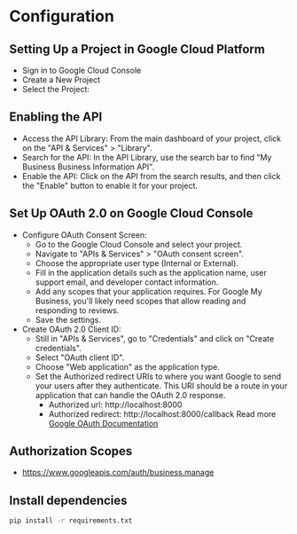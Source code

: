 # Configuration
## Setting Up a Project in Google Cloud Platform
- Sign in to Google Cloud Console
- Create a New Project
- Select the Project:

## Enabling the API
- Access the API Library: From the main dashboard of your project, click on the "API & Services" > "Library".
- Search for the API: In the API Library, use the search bar to find "My Business Business Information API".
- Enable the API: Click on the API from the search results, and then click the "Enable" button to enable it for your project.

## Set Up OAuth 2.0 on Google Cloud Console
- Configure OAuth Consent Screen:
  - Go to the Google Cloud Console and select your project.
  - Navigate to "APIs & Services" > "OAuth consent screen".
  - Choose the appropriate user type (Internal or External).
  - Fill in the application details such as the application name, user support email, and developer contact information.
  - Add any scopes that your application requires. For Google My Business, you'll likely need scopes that allow reading and responding to reviews.
  - Save the settings.
- Create OAuth 2.0 Client ID:
  - Still in "APIs & Services", go to "Credentials" and click on "Create credentials".
  - Select "OAuth client ID".
  - Choose "Web application" as the application type.
  - Set the Authorized redirect URIs to where you want Google to send your users after they authenticate. This URI should be a route in your application that can handle the OAuth 2.0 response.
    - Authorized url: http://localhost:8000
    - Authorized redirect: http://localhost:8000/callback
Read more [Google OAuth Documentation](https://developers.google.com/my-business/content/implement-oauth)

## Authorization Scopes
  - https://www.googleapis.com/auth/business.manage

## Install dependencies
```sh
pip install -r requirements.txt
```
